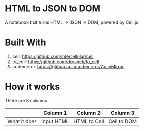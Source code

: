 # HTML to JSON to DOM

A notebook that turns HTML => JSON => DOM, powered by Cell.js

# Built With

1. cell: https://github.com/intercellular/cell
2. to_cell: https://github.com/devsnek/to_cell
3. codemirror: https://github.com/codemirror/CodeMirror

# How it works

There are 3 columns

|              | Column 1 | Column 2 | Column 3
|--------------|------------|----------|-----------
|What it does  | input HTML | HTML to Cell | Cell to DOM
